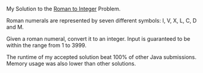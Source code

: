 My Solution to the [Roman to Integer](https://leetcode.com/problems/roman-to-integer/) Problem.

Roman numerals are represented by seven different symbols: I, V, X, L, C, D and M.

Given a roman numeral, convert it to an integer. Input is guaranteed to be within the range from 1 to 3999.

The runtime of my accepted solution beat 100% of other Java submissions.
Memory usage was also lower than other solutions.